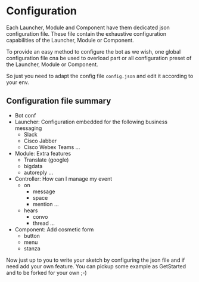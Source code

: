 # Configuration

Each Launcher, Module and Component have them dedicated json
configuration file. These file contain the exhaustive configuration
capabilities of the  Launcher, Module or Component.

To provide an easy method to configure the bot as we wish, one global
configuration file cna be used to overload part or all configuration
preset of the Launcher, Module or Component.

So just you need to adapt the config file `config.json` and edit it
according to your env.

## Configuration file summary
- Bot conf
- Launcher: Configuration embedded for the following business messaging
  - Slack
  - Cisco Jabber
  - Cisco Webex Teams
  ...
- Module: Extra features
  - Translate (google)
  - bigdata
  - autoreply
  ...
- Controller: How can I manage my event
  - on
    - message
    - space
    - mention
    ...
  - hears
    - convo
    - thread
    ...
- Component: Add cosmetic form
  - button
  - menu
  - stanza

Now just up to you to write your sketch by configuring the json file
and if need add your own feature.
You can pickup some example as GetStarted and to be forked for your own ;-)

